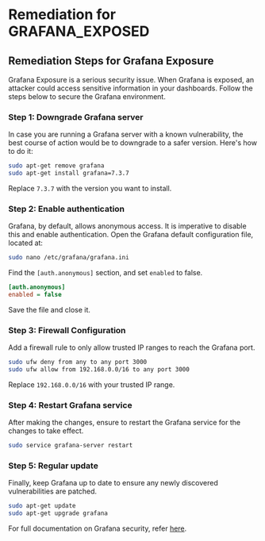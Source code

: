 # Remediation for GRAFANA_EXPOSED

## Remediation Steps for Grafana Exposure

Grafana Exposure is a serious security issue. When Grafana is exposed, an attacker could access sensitive information in your dashboards. Follow the steps below to secure the Grafana environment.

### Step 1: Downgrade Grafana server
In case you are running a Grafana server with a known vulnerability, the best course of action would be to downgrade to a safer version. Here's how to do it:
```bash
sudo apt-get remove grafana
sudo apt-get install grafana=7.3.7
```
Replace `7.3.7` with the version you want to install.

### Step 2: Enable authentication
Grafana, by default, allows anonymous access. It is imperative to disable this and enable authentication.
Open the Grafana default configuration file, located at:
```bash
sudo nano /etc/grafana/grafana.ini
```
Find the `[auth.anonymous]` section, and set `enabled` to false.
```ini
[auth.anonymous]
enabled = false
```
Save the file and close it.

### Step 3: Firewall Configuration
Add a firewall rule to only allow trusted IP ranges to reach the Grafana port.
```bash
sudo ufw deny from any to any port 3000
sudo ufw allow from 192.168.0.0/16 to any port 3000
```
Replace `192.168.0.0/16` with your trusted IP range.

### Step 4: Restart Grafana service
After making the changes, ensure to restart the Grafana service for the changes to take effect.
```bash
sudo service grafana-server restart
```

### Step 5: Regular update
Finally, keep Grafana up to date to ensure any newly discovered vulnerabilities are patched.
```bash
sudo apt-get update
sudo apt-get upgrade grafana
```

For full documentation on Grafana security, refer [here](https://grafana.com/docs/grafana/latest/installation/security/).